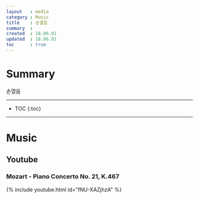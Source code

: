 ```yaml
---
layout   : media
category : Music
title    : 손열음
summary  : 
created  : 18.06.01
updated  : 18.06.01
toc      : true
---
```


# Summary

손열음

* * *

* TOC
 {:toc}

* * *

# Music

## Youtube

### Mozart - Piano Concerto No. 21, K.467

{% include youtube.html id="fNU-XAZjhzA" %}